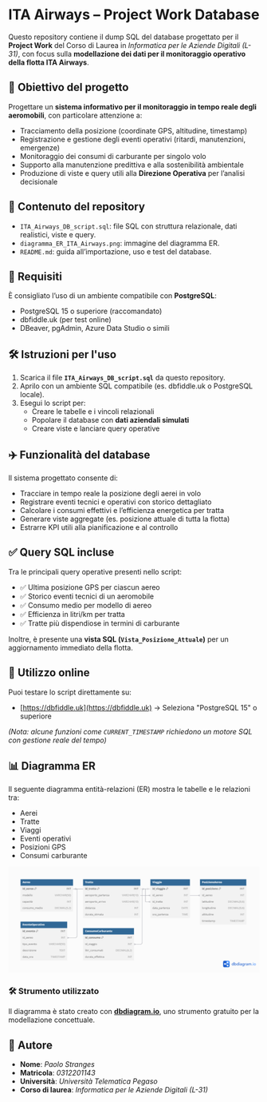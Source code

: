 # ITA Airways – Project Work Database

Questo repository contiene il dump SQL del database progettato per il **Project Work** del Corso di Laurea in *Informatica per le Aziende Digitali (L-31)*, con focus sulla **modellazione dei dati per il monitoraggio operativo della flotta ITA Airways**.

## 🎯 Obiettivo del progetto

Progettare un **sistema informativo per il monitoraggio in tempo reale degli aeromobili**, con particolare attenzione a:
- Tracciamento della posizione (coordinate GPS, altitudine, timestamp)
- Registrazione e gestione degli eventi operativi (ritardi, manutenzioni, emergenze)
- Monitoraggio dei consumi di carburante per singolo volo
- Supporto alla manutenzione predittiva e alla sostenibilità ambientale
- Produzione di viste e query utili alla **Direzione Operativa** per l’analisi decisionale

## 📂 Contenuto del repository

- `ITA_Airways_DB_script.sql`: file SQL con struttura relazionale, dati realistici, viste e query.
- `diagramma_ER_ITA_Airways.png`: immagine del diagramma ER.
- `README.md`: guida all’importazione, uso e test del database.

## 🧰 Requisiti

È consigliato l’uso di un ambiente compatibile con **PostgreSQL**:

- PostgreSQL 15 o superiore (raccomandato)
- dbfiddle.uk (per test online)
- DBeaver, pgAdmin, Azure Data Studio o simili

## 🛠️ Istruzioni per l'uso

1. Scarica il file **`ITA_Airways_DB_script.sql`** da questo repository.
2. Aprilo con un ambiente SQL compatibile (es. dbfiddle.uk o PostgreSQL locale).
3. Esegui lo script per:
   - Creare le tabelle e i vincoli relazionali
   - Popolare il database con **dati aziendali simulati**
   - Creare viste e lanciare query operative

## ✈️ Funzionalità del database

Il sistema progettato consente di:
- Tracciare in tempo reale la posizione degli aerei in volo
- Registrare eventi tecnici e operativi con storico dettagliato
- Calcolare i consumi effettivi e l’efficienza energetica per tratta
- Generare viste aggregate (es. posizione attuale di tutta la flotta)
- Estrarre KPI utili alla pianificazione e al controllo

## ✅ Query SQL incluse

Tra le principali query operative presenti nello script:
- ✅ Ultima posizione GPS per ciascun aereo
- ✅ Storico eventi tecnici di un aeromobile
- ✅ Consumo medio per modello di aereo
- ✅ Efficienza in litri/km per tratta
- ✅ Tratte più dispendiose in termini di carburante

Inoltre, è presente una **vista SQL (`Vista_Posizione_Attuale`)** per un aggiornamento immediato della flotta.

## 🔗 Utilizzo online

Puoi testare lo script direttamente su:
- [https://dbfiddle.uk](https://dbfiddle.uk) → Seleziona "PostgreSQL 15" o superiore

*(Nota: alcune funzioni come `CURRENT_TIMESTAMP` richiedono un motore SQL con gestione reale del tempo)*

## 📊 Diagramma ER

Il seguente diagramma entità-relazioni (ER) mostra le tabelle e le relazioni tra:
- Aerei
- Tratte
- Viaggi
- Eventi operativi
- Posizioni GPS
- Consumi carburante

<p align="center">
  <img src="DIAGRAMMA__ER_ITA_Airways.png" alt="Diagramma ER" width="750"/>
</p>

### 🛠 Strumento utilizzato

Il diagramma è stato creato con [**dbdiagram.io**](https://dbdiagram.io), uno strumento gratuito per la modellazione concettuale.

## 📘 Autore

- **Nome**: *Paolo Stranges*
- **Matricola**: *0312201143*
- **Università**: *Università Telematica Pegaso*
- **Corso di laurea**: *Informatica per le Aziende Digitali (L-31)*

